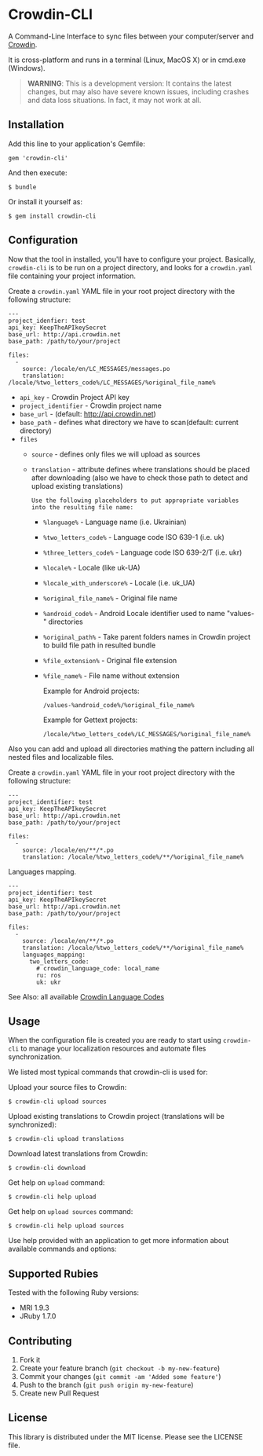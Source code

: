 # Crowdin-CLI

A Command-Line Interface to sync files between your computer/server and [Crowdin](crowdin.net).

It is cross-platform and runs in a terminal (Linux, MacOS X) or in cmd.exe (Windows).

> **WARNING**: This is a development version: It contains the latest changes, but may also have severe known issues, including crashes and data loss situations. In fact, it may not work at all.

## Installation

Add this line to your application's Gemfile:

```
gem 'crowdin-cli'
```

And then execute:
```
$ bundle
```

Or install it yourself as:
```
$ gem install crowdin-cli
```

## Configuration

Now that the tool in installed, you'll have to configure your project. Basically, `crowdin-cli` is to be run on a project directory, and looks for a `crowdin.yaml` file containing your project information.

Create a `crowdin.yaml` YAML file in your root project directory with the following structure:

```
---
project_idenfier: test
api_key: KeepTheAPIkeySecret
base_url: http://api.crowdin.net
base_path: /path/to/your/project

files:
  -
    source: /locale/en/LC_MESSAGES/messages.po
    translation: /locale/%two_letters_code%/LC_MESSAGES/%original_file_name%
```

* `api_key` - Crowdin Project API key
* `project_identifier` - Crowdin project name
* `base_url` - (default: http://api.crowdin.net)
* `base_path` - defines what directory we have to scan(default: current directory)
* `files`
  * `source` - defines only files we will upload as sources
  * `translation` - attribute defines where translations should be placed after downloading (also we have to check those path to detect and upload existing translations)

        Use the following placeholders to put appropriate variables into the resulting file name:
      * `%language%` - Language name (i.e. Ukrainian)
      * `%two_letters_code%` - Language code ISO 639-1 (i.e. uk)
      * `%three_letters_code%` - Language code ISO 639-2/T (i.e. ukr)
      * `%locale%` - Locale (like uk-UA)
      * `%locale_with_underscore%` - Locale (i.e. uk_UA)
      * `%original_file_name%` - Original file name
      * `%android_code%` - Android Locale identifier used to name "values-" directories
      * `%original_path%` - Take parent folders names in Crowdin project to build file path in resulted bundle
      * `%file_extension%` - Original file extension
      * `%file_name%` - File name without extension

         Example for Android projects:
          ```
          /values-%android_code%/%original_file_name%
          ```
         Example for Gettext projects:
          ```
          /locale/%two_letters_code%/LC_MESSAGES/%original_file_name%
          ```

Also you can add and upload all directories mathing the pattern including all nested files and localizable files.

Create a `crowdin.yaml` YAML file in your root project directory with the following structure:
```
---
project_identifier: test
api_key: KeepTheAPIkeySecret
base_url: http://api.crowdin.net
base_path: /path/to/your/project

files:
  -
    source: /locale/en/**/*.po
    translation: /locale/%two_letters_code%/**/%original_file_name%
```

Languages mapping.

```
---
project_identifier: test
api_key: KeepTheAPIkeySecret
base_url: http://api.crowdin.net
base_path: /path/to/your/project

files:
  -
    source: /locale/en/**/*.po
    translation: /locale/%two_letters_code%/**/%original_file_name%
    languages_mapping:
      two_letters_code:
        # crowdin_language_code: local_name
        ru: ros
        uk: ukr
```
See Also: all available [Crowdin Language Codes](http://crowdin.net/page/api/language-codes)

## Usage

When the configuration file is created you are ready to start using `crowdin-cli` to manage your localization resources and automate files synchronization. 

We listed most typical commands that crowdin-cli is used for:

Upload your source files to Crowdin:
```
$ crowdin-cli upload sources
```

Upload existing translations to Crowdin project (translations will be synchronized):
```
$ crowdin-cli upload translations
```

Download latest translations from Crowdin:
```
$ crowdin-cli download
```

Get help on `upload` command:
```
$ crowdin-cli help upload
```

Get help on `upload sources` command:
```
$ crowdin-cli help upload sources
```

Use help provided with an application to get more information about available commands and options:


## Supported Rubies

Tested with the following Ruby versions:

- MRI 1.9.3
- JRuby 1.7.0

## Contributing

1. Fork it
2. Create your feature branch (`git checkout -b my-new-feature`)
3. Commit your changes (`git commit -am 'Added some feature'`)
4. Push to the branch (`git push origin my-new-feature`)
5. Create new Pull Request

## License

This library is distributed under the MIT license.  Please see the LICENSE file.